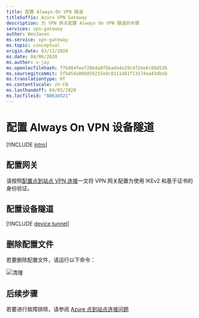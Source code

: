 ```yaml
---
title: 配置 Always-On VPN 隧道
titleSuffix: Azure VPN Gateway
description: 为 VPN 网关配置 Always On VPN 隧道的步骤
services: vpn-gateway
author: WenJason
ms.service: vpn-gateway
ms.topic: conceptual
origin.date: 03/12/2020
ms.date: 04/06/2020
ms.author: v-jay
ms.openlocfilehash: f7b484feef28b4a0fbbada4e29c472ee6c88d536
ms.sourcegitcommit: 5fb45da006859215edc8211481f13174aa43dbeb
ms.translationtype: HT
ms.contentlocale: zh-CN
ms.lasthandoff: 04/03/2020
ms.locfileid: "80634521"
---
```

# <a name="configure-an-always-on-vpn-device-tunnel"></a>配置 Always On VPN 设备隧道

[!INCLUDE [intro](../../includes/vpn-gateway-vwan-always-on-intro.md)]

## <a name="configure-the-gateway"></a>配置网关

请按照[配置点到站点 VPN 连接](vpn-gateway-howto-point-to-site-resource-manager-portal.md)一文将 VPN 网关配置为使用 IKEv2 和基于证书的身份验证。

## <a name="configure-the-device-tunnel"></a>配置设备隧道

[!INCLUDE [device tunnel](../../includes/vpn-gateway-vwan-always-on-device.md)]

## <a name="to-remove-a-profile"></a>删除配置文件

若要删除配置文件，请运行以下命令：

![清理](./media/vpn-gateway-howto-always-on-device-tunnel/cleanup.png)

## <a name="next-steps"></a>后续步骤

若要进行故障排除，请参阅 [Azure 点到站点连接问题](vpn-gateway-troubleshoot-vpn-point-to-site-connection-problems.md)
